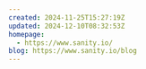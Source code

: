 ```yaml
---
created: 2024-11-25T15:27:19Z
updated: 2024-12-10T08:32:53Z
homepage:
  - https://www.sanity.io/
blog: https://www.sanity.io/blog
---
```

